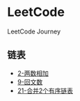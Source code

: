 # LeetCode
LeetCode Journey

## 链表
- [2-两数相加](https://github.com/YuYang-C/LeetCode/blob/master/Python/2-Add-Two-Numbers.py)
- [9-回文数](https://github.com/YuYang-C/LeetCode/blob/master/Python/9-palindrome-number.py)
- [21-合并2个有序链表](https://github.com/YuYang-C/LeetCode/blob/master/Python/21-merge-two-sorted-lists.py)
